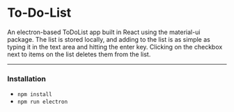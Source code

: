 # To-Do-List

An electron-based ToDoList app built in React using the material-ui package. The list is stored locally, and adding to the list is as simple as typing it in the text area and hitting the enter key. Clicking on the checkbox next to items on the list deletes them from the list.

---

###  Installation

- `npm install`
- `npm run electron`